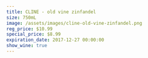 ```yaml
---
title: CLINE - old vine zinfandel
size: 750mL
image: /assets/images/cline-old-vine-zinfandel.png
reg_price: $10.99
special_price: $8.99
expiration_date: 2017-12-27 00:00:00
show_wine: true
---
```



